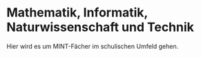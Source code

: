 # **M**athematik, **I**nformatik, **N**aturwissenschaft und **T**echnik

Hier wird es um MINT-Fächer im schulischen Umfeld gehen.
